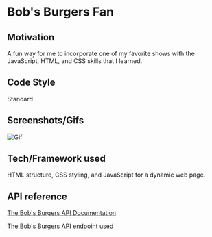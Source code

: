 # Bob's Burgers Fan

## Motivation
A fun way for me to incorporate one of my favorite shows with the JavaScript, HTML, and CSS skills that I learned.

## Code Style
Standard

## Screenshots/Gifs
![Gif](https://media.giphy.com/media/G2HRN5PbSVLAdWTxvD/giphy.gif)

## Tech/Framework used
HTML structure, CSS styling, and JavaScript for a dynamic web page.

## API reference
[The Bob's Burgers API Documentation](https://www.bobsburgersapi.com/)

[The Bob's Burgers API endpoint used](https://bobsburgers-api.herokuapp.com/characters/)